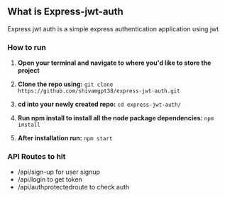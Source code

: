 ## What is Express-jwt-auth
Express jwt auth is a simple express authentication application using jwt

### How to run

1. **Open your terminal and navigate to where you'd like to store the project**

2. **Clone the repo using:** 
`git clone https://github.com/shivamgpt38/express-jwt-auth.git`

3. **cd into your newly created repo:** 
`cd express-jwt-auth/`

4. **Run npm install to install all the node package dependencies:** 
`npm install`

5. **After installation run:**
`npm start`

### API Routes to hit
    
* /api/sign-up for user signup      
* /api/login to get token        
* /api/authprotectedroute to check auth
